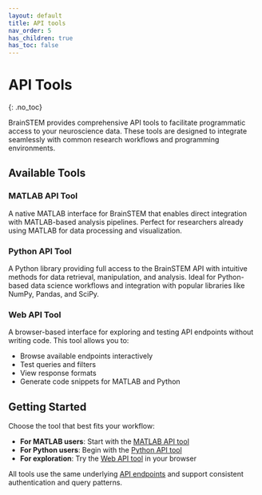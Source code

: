 ```yaml
---
layout: default
title: API tools
nav_order: 5
has_children: true
has_toc: false
---
```

# API Tools
{: .no_toc}

BrainSTEM provides comprehensive API tools to facilitate programmatic access to your neuroscience data. These tools are designed to integrate seamlessly with common research workflows and programming environments.

## Available Tools

### MATLAB API Tool
A native MATLAB interface for BrainSTEM that enables direct integration with MATLAB-based analysis pipelines. Perfect for researchers already using MATLAB for data processing and visualization.

### Python API Tool  
A Python library providing full access to the BrainSTEM API with intuitive methods for data retrieval, manipulation, and analysis. Ideal for Python-based data science workflows and integration with popular libraries like NumPy, Pandas, and SciPy.

### Web API Tool
A browser-based interface for exploring and testing API endpoints without writing code. This tool allows you to:
- Browse available endpoints interactively
- Test queries and filters
- View response formats
- Generate code snippets for MATLAB and Python

## Getting Started

Choose the tool that best fits your workflow:
- **For MATLAB users**: Start with the [MATLAB API tool](/api-tools/matlab-api-tool/)
- **For Python users**: Begin with the [Python API tool](/api-tools/python-api-tool/)  
- **For exploration**: Try the [Web API tool](/api-tools/web-api-tool/) in your browser

All tools use the same underlying [API endpoints](/api/) and support consistent authentication and query patterns. 
